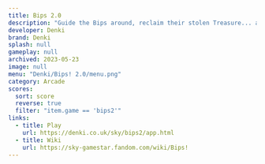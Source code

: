 ```yaml
---
title: Bips 2.0
description: "Guide the Bips around, reclaim their stolen Treasure... and avoid the traps and dangers in every Cave. "
developer: Denki
brand: Denki
splash: null
gameplay: null
archived: 2023-05-23
image: null
menu: "Denki/Bips! 2.0/menu.png"
category: Arcade
scores:
  sort: score
  reverse: true
  filter: "item.game == 'bips2'"
links:
  - title: Play
    url: https://denki.co.uk/sky/bips2/app.html
  - title: Wiki
    url: https://sky-gamestar.fandom.com/wiki/Bips!
---
```

